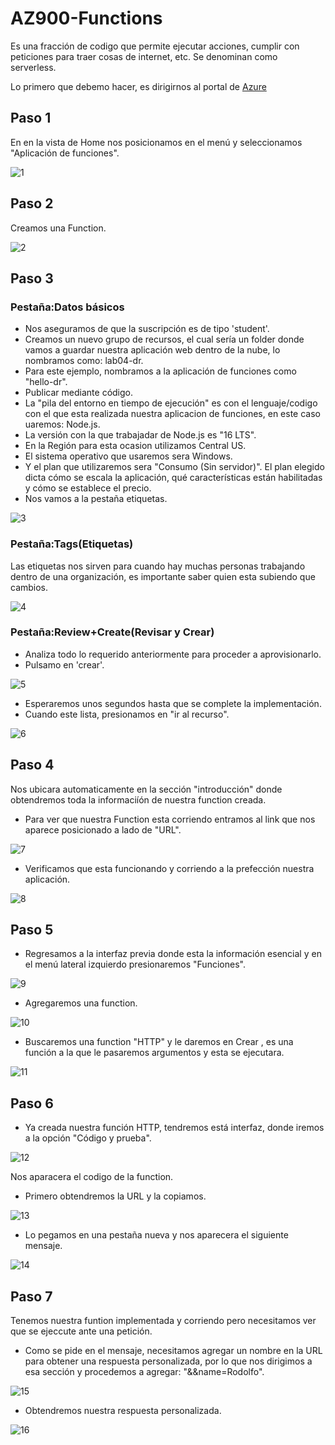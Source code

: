 # AZ900-Functions
Es una fracción de codigo que permite ejecutar acciones, cumplir con peticiones para traer cosas de internet, etc. Se denominan como serverless.

Lo primero que debemo hacer, es dirigirnos al portal de [Azure](https://portal.azure.com/#home)

## Paso 1
En en la vista de Home nos posicionamos en el menú y seleccionamos "Aplicación de funciones".

![1](https://user-images.githubusercontent.com/99112892/174917980-b41bdebe-75ff-4f76-87ce-fc0f7802116b.png)

## Paso 2
Creamos una Function.

![2](https://user-images.githubusercontent.com/99112892/174918048-a60da737-e73d-4a45-8b24-2516e87695f7.png)

## Paso 3
### Pestaña:Datos básicos
- Nos aseguramos de que la suscripción es de tipo 'student'.
- Creamos un nuevo grupo de recursos, el cual sería un folder donde vamos a guardar nuestra aplicación web dentro de la nube, lo nombramos como: lab04-dr.
- Para este ejemplo, nombramos a la aplicación de funciones como "hello-dr".
- Publicar mediante código.
- La "pila del entorno en tiempo de ejecución" es con el lenguaje/codigo con el que esta realizada nuestra aplicacion de funciones, en este caso uaremos: Node.js.
- La versión con la que trabajadar de Node.js es "16 LTS".
- En la Región para esta ocasion utilizamos Central US.
- El sistema operativo que usaremos sera Windows.
- Y el plan que utilizaremos sera "Consumo (Sin servidor)".
El plan elegido dicta cómo se escala la aplicación, qué características están habilitadas
y cómo se establece el precio.
- Nos vamos a la pestaña etiquetas.

![3](https://user-images.githubusercontent.com/99112892/174918166-3989e3f7-baee-4683-a6a4-d466cade6c93.png)

### Pestaña:Tags(Etiquetas)
Las etiquetas nos sirven para cuando hay muchas personas trabajando dentro de una organización, es importante saber quien esta subiendo que cambios.

![4](https://user-images.githubusercontent.com/99112892/174918226-fd93f463-a750-430e-b74a-dac8df79704d.png)

### Pestaña:Review+Create(Revisar y Crear)
- Analiza todo lo requerido anteriormente para proceder a aprovisionarlo. 
- Pulsamo en 'crear'.

![5](https://user-images.githubusercontent.com/99112892/174918288-5feb6ade-815f-4621-90b2-9dc5caa21c38.png)


- Esperaremos unos segundos hasta que se complete la implementación.
- Cuando este lista, presionamos en "ir al recurso".

![6](https://user-images.githubusercontent.com/99112892/174918372-8a1af420-8194-4e91-901e-9f385ddbd437.png)

## Paso 4
Nos ubicara automaticamente en la sección "introducción" donde obtendremos toda la informaciíón de nuestra function creada.
- Para ver que nuestra Function esta corriendo entramos al link que nos aparece posicionado a lado de "URL".

![7](https://user-images.githubusercontent.com/99112892/174918443-901e69ee-3b26-4960-b172-dd32c8744015.png)

- Verificamos que esta funcionando y corriendo a la prefección nuestra aplicación.

![8](https://user-images.githubusercontent.com/99112892/174918524-71871fb7-c515-4ddd-874e-d780da2af75a.png)

## Paso 5
- Regresamos a la interfaz previa donde esta la información esencial y en el menú lateral izquierdo presionaremos "Funciones".

![9](https://user-images.githubusercontent.com/99112892/174918559-018ed177-0a10-4185-b52c-2208daf0870a.png)

- Agregaremos una function.

![10](https://user-images.githubusercontent.com/99112892/174918599-e50706cd-fcfc-4fce-9915-ca47f25759d3.png)

- Buscaremos una function "HTTP" y le daremos en Crear , es una función a la que le pasaremos argumentos y esta se ejecutara.

![11](https://user-images.githubusercontent.com/99112892/174918639-0f4172aa-a0e3-4102-92f1-172bfebc8c7d.png)

## Paso 6
- Ya creada nuestra función HTTP, tendremos está interfaz, donde iremos a la opción "Código y prueba".

![12](https://user-images.githubusercontent.com/99112892/174918742-fc1b6900-63a4-46e9-8322-395512aee267.png)

Nos aparacera el codigo de la function.
- Primero obtendremos la URL y la copiamos.

![13](https://user-images.githubusercontent.com/99112892/174918801-de13b33c-fe89-433e-8c30-335b316df26c.png)

- Lo pegamos en una pestaña nueva y nos aparecera el siguiente mensaje.

![14](https://user-images.githubusercontent.com/99112892/174918902-cbc0140f-5f85-47eb-8ee6-cdce3063f4df.png)

## Paso 7
Tenemos nuestra funtion implementada y corriendo pero necesitamos ver que se ejeccute ante una petición.
- Como se pide en el mensaje, necesitamos agregar un nombre en la URL para obtener una respuesta personalizada, por lo que nos dirigimos a esa sección y procedemos a agregar: "&&name=Rodolfo".

![15](https://user-images.githubusercontent.com/99112892/174919006-01bd1047-a410-4cc6-a684-6adb7537f673.png)

- Obtendremos nuestra respuesta personalizada. 

![16](https://user-images.githubusercontent.com/99112892/174919038-8b6130d7-4a9d-41a4-9df8-e82658ab857f.png)






